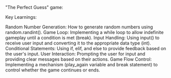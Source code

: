"The Perfect Guess" game:

Key Learnings:

Random Number Generation: How to generate random numbers using random.randint().
Game Loop: Implementing a while loop to allow indefinite gameplay until a condition is met (break).
Input Handling: Using input() to receive user input and converting it to the appropriate data type (int).
Conditional Statements: Using if, elif, and else to provide feedback based on the user's input.
User Interaction: Prompting the user for input and providing clear messages based on their actions.
Game Flow Control: Implementing a mechanism (play_again variable and break statement) to control whether the game continues or ends.
